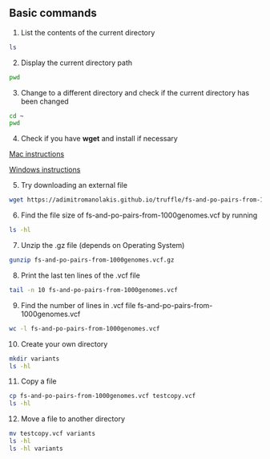 ## Basic commands

1. List the contents of the current directory
```bash
ls
```

2. Display the current directory path
```bash
pwd
```

3. Change to a different directory and check if the current directory has been changed
```bash
cd ~
pwd
```

4. Check if you have **wget** and install if necessary

[Mac instructions](https://www.jcchouinard.com/wget/#Download_Wget_on_Mac)

[Windows instructions](https://www.jcchouinard.com/wget/#Download_Wget_on_Windows)

5. Try downloading an external file
```bash
wget https://adimitromanolakis.github.io/truffle/fs-and-po-pairs-from-1000genomes.vcf.gz
```

6. Find the file size of fs-and-po-pairs-from-1000genomes.vcf by running 
```bash
ls -hl
```

7. Unzip the .gz file (depends on Operating System)
```bash
gunzip fs-and-po-pairs-from-1000genomes.vcf.gz
```

8. Print the last ten lines of the .vcf file
```bash
tail -n 10 fs-and-po-pairs-from-1000genomes.vcf
```

9. Find the number of lines in .vcf file fs-and-po-pairs-from-1000genomes.vcf
```bash
wc -l fs-and-po-pairs-from-1000genomes.vcf
```

10. Create your own directory
```bash
mkdir variants
ls -hl
```

11. Copy a file
```bash
cp fs-and-po-pairs-from-1000genomes.vcf testcopy.vcf
ls -hl
```

12. Move a file to another directory
```bash
mv testcopy.vcf variants
ls -hl
ls -hl variants
```
